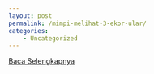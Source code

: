 ```yaml
---
layout: post
permalink: /mimpi-melihat-3-ekor-ular/
categories:
    - Uncategorized
---
```


[Baca Selengkapnya](/03)